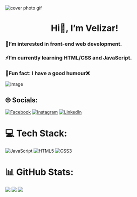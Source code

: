 <img alt="cover photo gif" src="https://user-images.githubusercontent.com/74038190/213910845-af37a709-8995-40d6-be59-724526e3c3d7.gif">
<h1 align="center">Hi👋, I’m Velizar!</h1>
<h3>🔭I’m interested in front-end web development.</h3>
<h3>⚡I’m currently learning HTML/CSS and JavaScript.</h3>
<h3>👻Fun fact: I have a good humour❌</h3>
<img alt="image" src="https://user-images.githubusercontent.com/74038190/240885348-491e3e44-11a0-487a-b07b-717f677bbe4a.gif">

## 🌐 Socials:
[![Facebook](https://img.shields.io/badge/Facebook-%231877F2.svg?logo=Facebook&logoColor=white)](https://facebook.com/https://www.facebook.com/velizar.velikov.9/) [![Instagram](https://img.shields.io/badge/Instagram-%23E4405F.svg?logo=Instagram&logoColor=white)](https://instagram.com/https://www.instagram.com/velizarvelikov/) [![LinkedIn](https://img.shields.io/badge/LinkedIn-%230077B5.svg?logo=linkedin&logoColor=white)](https://linkedin.com/in/https://www.linkedin.com/in/velizar-velikov-3b8389202/) 

# 💻 Tech Stack:
![JavaScript](https://img.shields.io/badge/javascript-%23323330.svg?style=for-the-badge&logo=javascript&logoColor=%23F7DF1E) ![HTML5](https://img.shields.io/badge/html5-%23E34F26.svg?style=for-the-badge&logo=html5&logoColor=white) ![CSS3](https://img.shields.io/badge/css3-%231572B6.svg?style=for-the-badge&logo=css3&logoColor=white)
# 📊 GitHub Stats:
![](https://github-readme-streak-stats.herokuapp.com/?user=velizar-velikov&theme=dark&hide_border=false)
![](https://github-readme-stats.vercel.app/api?username=velizar-velikov&theme=dark&hide_border=false&include_all_commits=false&count_private=false)
![](https://github-readme-stats.vercel.app/api/top-langs/?username=velizar-velikov&theme=dark&hide_border=false&include_all_commits=false&count_private=false&layout=compact)
